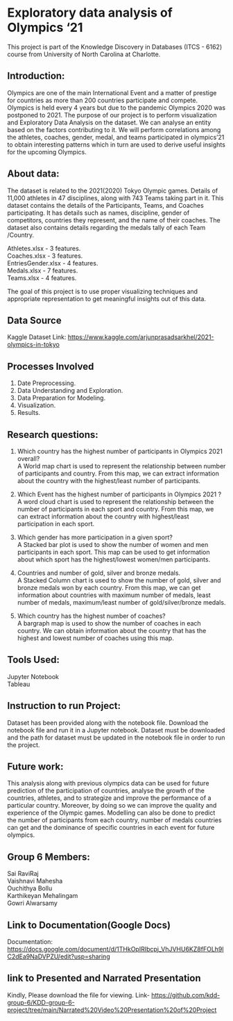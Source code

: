 # Exploratory data analysis of Olympics ‘21

This project is part of the Knowledge Discovery in Databases (ITCS - 6162) course from University of North Carolina at Charlotte.

## Introduction:
Olympics are one of the main International Event and a matter of prestige for countries as more than 200 countries participate and compete. Olympics is held every 4 years but due to the pandemic Olympics 2020 was postponed to 2021. The purpose of our project is to perform visualization and Exploratory Data Analysis on the dataset. We can analyse an entity based on the factors contributing to it. We will perform correlations among the athletes, coaches, gender, medal, and teams participated in olympics’21 to obtain interesting patterns which in turn are used to derive useful insights for the upcoming Olympics.

## About data:
The dataset is related to the 2021(2020) Tokyo Olympic games. Details of 11,000 athletes in 47 disciplines, along with 743 Teams taking part in it.
This dataset contains the details of the Participants, Teams, and Coaches participating. It has details such as names, discipline, gender of competitors, countries they represent, and the name of their coaches.
The dataset also contains details regarding the medals tally of each Team /Country.

Athletes.xlsx - 3 features.  
Coaches.xlsx - 3 features.  
EntriesGender.xlsx - 4 features.  
Medals.xlsx - 7 features.  
Teams.xlsx - 4 features.  

The goal of this project is to use proper visualizing techniques and appropriate representation to get meaningful insights out of this data.

## Data Source
Kaggle Dataset Link: https://www.kaggle.com/arjunprasadsarkhel/2021-olympics-in-tokyo

## Processes Involved
1. Date Preprocessing.  
2. Data Understanding and Exploration.  
3. Data Preparation for Modeling.  
4. Visualization.  
5. Results.  

## Research questions:
1. Which country has the highest number of participants in Olympics 2021 overall?  
A World map chart is used to represent the relationship between number of participants and country. From this map, we can extract information about the country with the highest/least number of participants.  
 
2. Which Event has the highest number of participants in Olympics 2021 ?  
A word cloud chart is used to represent the relationship between the number of participants in each sport and country. From this map, we can extract information about the country with highest/least participation in each sport.  

3. Which gender has more participation in a given sport?  
A Stacked bar plot is used to show the number of women and men participants in each sport. This map can be used to get information about which sport has the highest/lowest women/men participants.  

4. Countries and number of gold, silver and bronze medals.  
A Stacked Column chart is used to show the number of gold, silver and bronze medals won by each country. From this map, we can get information about countries with maximum number of medals, least number of medals, maximum/least number of gold/silver/bronze medals.  

5. Which country has the highest number of coaches?  
A bargraph map is used to show the number of coaches in each country. We can obtain information about the country that has the highest and lowest number of coaches using this map.  

## Tools Used:
Jupyter Notebook  
Tableau  

## Instruction to run Project:  
Dataset has been provided along with the notebook file. Download the notebook file and run it in a Jupyter notebook. Dataset must be downloaded and the path for dataset must be updated in the notebook file in order to run the project.

## Future work:
This analysis along with previous olympics data can be used for future prediction of the participation of countries, analyse the growth of the countries, athletes, and to strategize and improve the performance of a particular country. Moreover, by doing so we can improve the quality and experience of the Olympic games. Modelling can also be done to predict the number of participants from each country, number of medals countries can get and the dominance of specific countries in each event for future olympics.

## Group 6 Members:
Sai RaviRaj  
Vaishnavi Mahesha  
Ouchithya Bollu  
Karthikeyan Mehalingam  
Gowri Alwarsamy  

## Link to Documentation(Google Docs)
Documentation: https://docs.google.com/document/d/1THkOpIRIbcpj_VhJVHU6KZ8fFOLh9lC2dEa9NaDVPZU/edit?usp=sharing  

## link to Presented and Narrated Presentation
Kindly, Please download the file for viewing.
Link- https://github.com/kdd-group-6/KDD-group-6-project/tree/main/Narrated%20Video%20Presentation%20of%20Project

